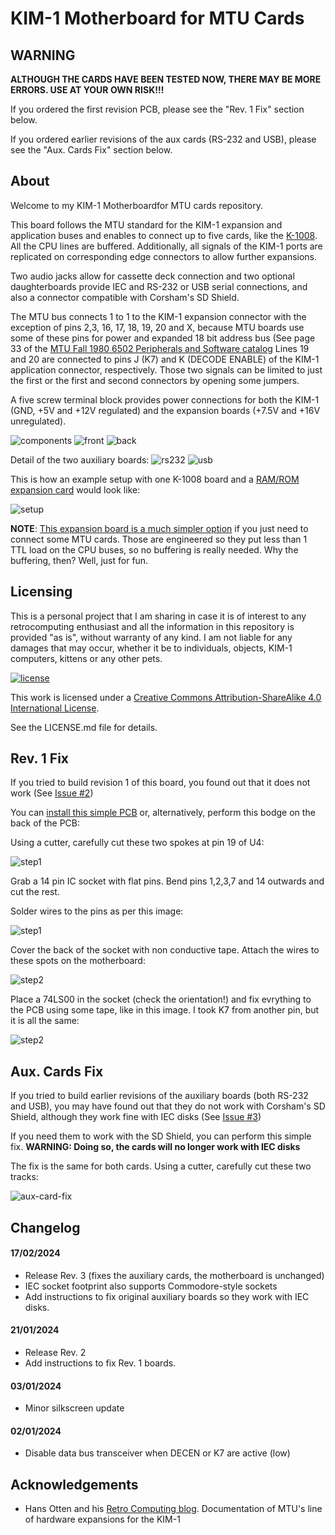 # KIM-1 Motherboard for MTU Cards

## **WARNING**

**ALTHOUGH THE CARDS HAVE BEEN TESTED NOW, THERE MAY BE MORE ERRORS. USE AT YOUR OWN RISK!!!**

If you ordered the first revision PCB, please see the "Rev. 1 Fix" section below.

If you ordered earlier revisions of the aux cards (RS-232 and USB), please see the "Aux. Cards Fix" section below. 

## About

Welcome to my KIM-1 Motherboardfor MTU cards repository.

This board follows the MTU standard for the KIM-1 expansion and application buses and enables to connect up to five cards, like the [K-1008](https://github.com/eduardocasino/k-1008-visable-memory-card-replica). All the CPU lines are buffered. Additionally, all signals of the KIM-1 ports are replicated on corresponding edge connectors to allow further expansions.

Two audio jacks allow for cassette deck connection and two optional daughterboards provide IEC and RS-232 or USB serial connections, and also a connector compatible with Corsham's SD Shield.

The MTU bus connects 1 to 1 to the KIM-1 expansion connector with the exception of pins 2,3, 16, 17, 18, 19, 20 and X, because MTU boards use some of these pins for power and expanded 18 bit address bus (See page 33 of the [MTU Fall 1980 6502 Peripherals and Software catalog](hhttp://retro.hansotten.nl/6502-sbc/mtu/) Lines 19 and 20 are connected to pins J (K7) and K (DECODE ENABLE) of the KIM-1 application connector, respectively. Those two signals can be limited to just the first or the first and second connectors by opening some jumpers.

A five screw terminal block provides power connections for both the KIM-1 (GND, +5V and +12V regulated) and the expansion boards (+7.5V and +16V unregulated). 

![components](https://github.com/eduardocasino/kim-1-mtu-motherboard/blob/main/kim-1-mtu-motherboard/images/kim-1-mtu-motherboard.png?raw=true)
![front](https://github.com/eduardocasino/kim-1-mtu-motherboard/blob/main/kim-1-mtu-motherboard/images/kim-1-mtu-motherboard-front.png?raw=true)
![back](https://github.com/eduardocasino/kim-1-mtu-motherboard/blob/main/kim-1-mtu-motherboard/images/kim-1-mtu-motherboard-back.png?raw=true)

Detail of the two auxiliary boards:
![rs232](https://github.com/eduardocasino/kim-1-mtu-motherboard/blob/main/kim-1-aux-card/images/kim-1-aux-card-on-board.png?raw=true)
![usb](https://github.com/eduardocasino/kim-1-mtu-motherboard/blob/main/kim-1-aux-card-usb/images/kim-1-aux-card-usb-on-board.png?raw=true)

This is how an example setup with one K-1008 board and a [RAM/ROM expansion card](https://github.com/eduardocasino/kim-1-mtu-ram-rom) would look like:

![setup](https://github.com/eduardocasino/kim-1-mtu-motherboard/blob/main/kim-1-mtu-motherboard/images/kim-1-with-k-1008-ram-rom.png?raw=true)

**NOTE**: [This expansion board is a much simpler option](https://github.com/eduardocasino/kim-1-mtu-expansion-card) if you just need to connect some MTU cards. Those are engineered so they put less than 1 TTL load on the CPU buses, so no buffering is really needed. Why the buffering, then? Well, just for fun.

## Licensing

This is a personal project that I am sharing in case it is of interest to any retrocomputing enthusiast and all the information in this repository is provided "as is", without warranty of any kind. I am not liable for any damages that may occur, whether it be to individuals, objects, KIM-1 computers, kittens or any other pets.

[![license](https://i.creativecommons.org/l/by-sa/4.0/88x31.png)](http://creativecommons.org/licenses/by-nc/4.0/)

This work is licensed under a [Creative Commons Attribution-ShareAlike 4.0 International License](http://creativecommons.org/licenses/by-sa/4.0/).

See the LICENSE.md file for details.

## Rev. 1 Fix

If you tried to build revision 1 of this board, you found out that it does not work (See [Issue #2](https://github.com/eduardocasino/kim-1-mtu-motherboard/issues/2))

You can [install this simple PCB](https://github.com/eduardocasino/kim-1-mtu-motherboard/rev-1-fix) or, alternatively, perform this bodge on the back of the PCB:

Using a cutter, carefully cut these two spokes at pin 19 of U4:

![step1](https://raw.githubusercontent.com/eduardocasino/kim-1-mtu-motherboard/main/rev-1-fix/images/rev-1-fix-cut.png)

Grab a 14 pin IC socket with flat pins. Bend pins 1,2,3,7 and 14 outwards and cut the rest.

Solder wires to the pins as per this image:

![step1](https://raw.githubusercontent.com/eduardocasino/kim-1-mtu-motherboard/main/rev-1-fix/images/ic-solder.png)

Cover the back of the socket with non conductive tape. Attach the wires to these spots on the motherboard:

![step2](https://raw.githubusercontent.com/eduardocasino/kim-1-mtu-motherboard/main/rev-1-fix/images/rev-1-fix-solder.png)

Place a 74LS00 in the socket (check the orientation!) and fix evrything to the PCB using some tape, like in this image. I took K7 from another pin, but it is all the same:

![step2](https://raw.githubusercontent.com/eduardocasino/kim-1-mtu-motherboard/main/rev-1-fix/images/motherboard-bodge.png)

## Aux. Cards Fix

If you tried to build earlier revisions of the auxiliary boards (both RS-232 and USB), you may have found out that they do not work with Corsham's SD Shield, although they work fine with IEC disks (See [Issue #3](https://github.com/eduardocasino/kim-1-mtu-motherboard/issues/3))

If you need them to work with the SD Shield, you can perform this simple fix. **WARNING: Doing so, the cards will no longer work with IEC disks**

The fix is the same for both cards. Using a cutter, carefully cut these two tracks:

![aux-card-fix](https://github.com/eduardocasino/kim-1-mtu-motherboard/blob/main/kim-1-aux-card/images/kim-1-aux-card-fix.png?raw=true)


## Changelog
#### 17/02/2024
* Release Rev. 3 (fixes the auxiliary cards, the motherboard is unchanged)
* IEC socket footprint also supports Commodore-style sockets
* Add instructions to fix original auxiliary boards so they work with IEC disks.

#### 21/01/2024
* Release Rev. 2
* Add instructions to fix Rev. 1 boards.

#### 03/01/2024
* Minor silkscreen update

#### 02/01/2024
* Disable data bus transceiver when DECEN or K7 are active (low)

## Acknowledgements

* Hans Otten and his [Retro Computing blog](http://retro.hansotten.nl/). Documentation of MTU's line of hardware expansions for the KIM-1
